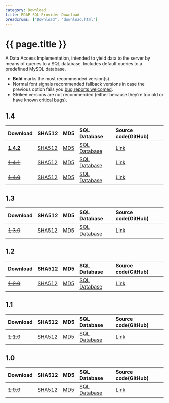```yaml
---
category: Download
title: RDAP SQL Provider Download
breadcrums: ["Download", "download.html"]
---
```


# {{ page.title }}

A Data Access Implementation, intended to yield data to the server by means of queries to a SQL database. Includes default queries to a predefined MySQL database.

- **Bold** marks the most recommended version(s).
- Normal font signals recommended fallback versions in case the previous option fails you [bug reports welcomed](https://github.com/NICMx/rdap-sql-provider/issues).
- ~~Striked~~ versions are not recommended (either because they’re too old or have known critical bugs).

## 1.4

|Download |SHA512    |MD5    |SQL Database|Source code(GitHub)|
|:--------|:---------|:------|:-----------|:------------------|
|[**1.4.2**](https://github.com/NICMx/rdap-sql-provider/releases/download/v1.4.2/rdap-sql-provider-1.4.2.jar)|[SHA512](https://github.com/NICMx/rdap-sql-provider/releases/download/v1.4.2/rdap-sql-provider-1.4.2.jar.sha)|[MD5](https://github.com/NICMx/rdap-sql-provider/releases/download/v1.4.2/rdap-sql-provider-1.4.2.jar.md5)|[SQL Database](https://raw.githubusercontent.com/NICMx/rdap-sql-provider/v1.4.2/src/test/resources/META-INF/sql/Database.sql)|[Link](https://github.com/NICMx/rdap-sql-provider/tree/v1.4.2)|
|[~~1.4.1~~](https://github.com/NICMx/releases/raw/master/RedDog/rdap-sql-provider-1.4.1.jar)|[SHA512](https://github.com/NICMx/releases/raw/master/RedDog/rdap-sql-provider-1.4.1.jar.sha)|[MD5](https://github.com/NICMx/releases/raw/master/RedDog/rdap-sql-provider-1.4.1.jar.md5)|[SQL Database](https://raw.githubusercontent.com/NICMx/rdap-sql-provider/v1.4.1/src/test/resources/META-INF/sql/Database.sql)|[Link](https://github.com/NICMx/rdap-sql-provider/tree/v1.4.1)|
|[~~1.4.0~~](https://github.com/NICMx/releases/raw/master/RedDog/rdap-sql-provider-1.4.0.jar)|[SHA512](https://github.com/NICMx/releases/raw/master/RedDog/rdap-sql-provider-1.4.0.jar.sha)|[MD5](https://github.com/NICMx/releases/raw/master/RedDog/rdap-sql-provider-1.4.0.jar.md5)|[SQL Database](https://raw.githubusercontent.com/NICMx/rdap-sql-provider/v1.4.0/src/test/resources/META-INF/sql/Database.sql)|[Link](https://github.com/NICMx/rdap-sql-provider/tree/v1.4.0)|

## 1.3

|Download |SHA512    |MD5    |SQL Database|Source code(GitHub)|
|:--------|:---------|:------|:-----------|:------------------|
|[~~1.3.0~~](https://github.com/NICMx/releases/raw/master/RedDog/rdap-sql-provider-1.3.0.jar)|[SHA512](https://github.com/NICMx/releases/raw/master/RedDog/rdap-sql-provider-1.3.0.jar.sha)|[MD5](https://github.com/NICMx/releases/raw/master/RedDog/rdap-sql-provider-1.3.0.jar.md5)|[SQL Database](https://raw.githubusercontent.com/NICMx/rdap-sql-provider/v1.3.0/src/test/resources/META-INF/sql/Database.sql)|[Link](https://github.com/NICMx/rdap-sql-provider/tree/v1.3.0)|

## 1.2

|Download |SHA512    |MD5    |SQL Database|Source code(GitHub)|
|:--------|:---------|:------|:-----------|:------------------|
|[~~1.2.0~~](https://github.com/NICMx/releases/raw/master/RedDog/rdap-sql-provider-1.2.0.jar)|[SHA512](https://github.com/NICMx/releases/raw/master/RedDog/rdap-sql-provider-1.2.0.jar.sha)|[MD5](https://github.com/NICMx/releases/raw/master/RedDog/rdap-sql-provider-1.2.0.jar.md5)|[SQL Database](https://raw.githubusercontent.com/NICMx/rdap-sql-provider/v1.2.0/src/main/resources/META-INF/sql/Database.sql)|[Link](https://github.com/NICMx/rdap-sql-provider/tree/v1.2.0)|

## 1.1

|Download |SHA512    |MD5    |SQL Database|Source code(GitHub)|
|:--------|:---------|:------|:-----------|:------------------|
|[~~1.1.0~~](https://github.com/NICMx/releases/raw/master/RedDog/rdap-sql-provider-1.1.0.jar)|[SHA512](https://github.com/NICMx/releases/raw/master/RedDog/rdap-sql-provider-1.1.0.jar.sha)|[MD5](https://github.com/NICMx/releases/raw/master/RedDog/rdap-sql-provider-1.1.0.jar.md5)|[SQL Database](https://raw.githubusercontent.com/NICMx/rdap-sql-provider/v1.1.0/src/main/resources/META-INF/sql/Database.sql)|[Link](https://github.com/NICMx/rdap-sql-provider/tree/v1.1.0)|

## 1.0

|Download |SHA512    |MD5    |SQL Database|Source code(GitHub)|
|:--------|:---------|:------|:-----------|:------------------|
|[~~1.0.0~~](https://github.com/NICMx/releases/raw/master/RedDog/rdap-sql-provider-1.0.jar)|[SHA512](https://github.com/NICMx/releases/raw/master/RedDog/rdap-sql-provider-1.0.sha)|[MD5](https://github.com/NICMx/releases/raw/master/RedDog/rdap-sql-provider-1.0.md5)|[SQL Database](https://raw.githubusercontent.com/NICMx/rdap-sql-provider/v1.0.0/src/main/resources/META-INF/sql/Database.sql)|[Link](https://github.com/NICMx/rdap-sql-provider/tree/v1.0.0)|


